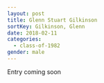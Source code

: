 ```yaml
---
layout: post
title: Glenn Stuart Gilkinson
sortKey: Gilkinson, Glenn
date: 2018-02-11
categories:
  - class-of-1982
gender: male
---
```

E﻿ntry coming soon